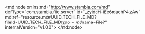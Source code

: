 <?xml version="1.0" encoding="UTF-8"?>
<md:node xmlns:md="http://www.stambia.com/md" defType="com.stambia.file.server" id="_zylddH-lEe6rdachP4tzAw" md:ref="resource.md#UUID_TECH_FILE_MD?fileId=UUID_TECH_FILE_MD$type=md$name=File?" internalVersion="v1.0.0">
  <node defType="com.stambia.file.directory" id="_zylddX-lEe6rdachP4tzAw" name="GROUPE2">
    <attribute defType="com.stambia.file.directory.path" id="_zylddn-lEe6rdachP4tzAw" value="\\ad.univ-lille.fr\Etudiants\Homedir3\277168\Documents\Qiuqiu\M2\CAS DE SYNTHESE"/>
    <node defType="com.stambia.file.file" id="_zyldd3-lEe6rdachP4tzAw" name="F_CLIENT_20231001">
      <attribute defType="com.stambia.file.file.type" id="_zyldeH-lEe6rdachP4tzAw" value="DELIMITED"/>
      <attribute defType="com.stambia.file.file.charsetName" id="_zyldeX-lEe6rdachP4tzAw" value="UTF-8"/>
      <attribute defType="com.stambia.file.file.lineSeparator" id="_zylden-lEe6rdachP4tzAw" value="0D0A"/>
      <attribute defType="com.stambia.file.file.fieldSeparator" id="_zylde3-lEe6rdachP4tzAw" value="7C"/>
      <attribute defType="com.stambia.file.file.decimalSeparator" id="_zyldfH-lEe6rdachP4tzAw" value="2E"/>
      <attribute defType="com.stambia.file.file.lineToSkip" id="_zyldfX-lEe6rdachP4tzAw" value="0"/>
      <attribute defType="com.stambia.file.file.lastLineToSkip" id="_zyldfn-lEe6rdachP4tzAw" value="0"/>
      <attribute defType="com.stambia.file.file.header" id="_zyldf3-lEe6rdachP4tzAw" value="0"/>
      <attribute defType="com.stambia.file.file.physicalName" id="_zyldgH-lEe6rdachP4tzAw" value="F_CLIENT_20231001.txt"/>
      <node defType="com.stambia.file.field" id="_zyldgX-lEe6rdachP4tzAw" name="F6" position="6">
        <attribute defType="com.stambia.file.field.size" id="_zyldgn-lEe6rdachP4tzAw" value="63"/>
        <attribute defType="com.stambia.file.field.type" id="_zyldg3-lEe6rdachP4tzAw" value="String"/>
        <attribute defType="com.stambia.file.field.physicalName" id="_zyldhH-lEe6rdachP4tzAw" value="F6"/>
      </node>
      <node defType="com.stambia.file.field" id="_zyldhX-lEe6rdachP4tzAw" name="F5" position="5">
        <attribute defType="com.stambia.file.field.size" id="_zyldhn-lEe6rdachP4tzAw" value="54"/>
        <attribute defType="com.stambia.file.field.type" id="_zyldh3-lEe6rdachP4tzAw" value="String"/>
        <attribute defType="com.stambia.file.field.physicalName" id="_zyldiH-lEe6rdachP4tzAw" value="F5"/>
      </node>
      <node defType="com.stambia.file.field" id="_zyldiX-lEe6rdachP4tzAw" name="F4" position="4">
        <attribute defType="com.stambia.file.field.size" id="_zyldin-lEe6rdachP4tzAw" value="71"/>
        <attribute defType="com.stambia.file.field.type" id="_zyldi3-lEe6rdachP4tzAw" value="String"/>
        <attribute defType="com.stambia.file.field.format" id="_zyldjH-lEe6rdachP4tzAw" value="yyyy-MM-dd"/>
        <attribute defType="com.stambia.file.field.physicalName" id="_zyldjX-lEe6rdachP4tzAw" value="F4"/>
      </node>
      <node defType="com.stambia.file.field" id="_zyldjn-lEe6rdachP4tzAw" name="F3" position="3">
        <attribute defType="com.stambia.file.field.size" id="_zyldj3-lEe6rdachP4tzAw" value="59"/>
        <attribute defType="com.stambia.file.field.type" id="_zyldkH-lEe6rdachP4tzAw" value="String"/>
        <attribute defType="com.stambia.file.field.physicalName" id="_zyldkX-lEe6rdachP4tzAw" value="F3"/>
      </node>
      <node defType="com.stambia.file.field" id="_zyldkn-lEe6rdachP4tzAw" name="F2" position="2">
        <attribute defType="com.stambia.file.field.size" id="_zyldk3-lEe6rdachP4tzAw" value="56"/>
        <attribute defType="com.stambia.file.field.type" id="_zyldlH-lEe6rdachP4tzAw" value="String"/>
        <attribute defType="com.stambia.file.field.physicalName" id="_zyldlX-lEe6rdachP4tzAw" value="F2"/>
      </node>
      <node defType="com.stambia.file.field" id="_zyldln-lEe6rdachP4tzAw" name="F1" position="1">
        <attribute defType="com.stambia.file.field.size" id="_zyldl3-lEe6rdachP4tzAw" value="12"/>
        <attribute defType="com.stambia.file.field.type" id="_zyldmH-lEe6rdachP4tzAw" value="Numeric"/>
        <attribute defType="com.stambia.file.field.physicalName" id="_zyldmX-lEe6rdachP4tzAw" value="F1"/>
      </node>
      <node defType="com.stambia.file.field" id="_zyldmn-lEe6rdachP4tzAw" name="C7" position="7">
        <attribute defType="com.stambia.file.field.physicalName" id="_zyldm3-lEe6rdachP4tzAw" value="C7"/>
        <attribute defType="com.stambia.file.field.type" id="_zyldnH-lEe6rdachP4tzAw" value="String"/>
        <attribute defType="com.stambia.file.field.size" id="_zyldnX-lEe6rdachP4tzAw" value="50"/>
      </node>
      <node defType="com.stambia.file.field" id="_zyldnn-lEe6rdachP4tzAw" name="C8" position="8">
        <attribute defType="com.stambia.file.field.physicalName" id="_zyldn3-lEe6rdachP4tzAw" value="C8"/>
        <attribute defType="com.stambia.file.field.type" id="_zyldoH-lEe6rdachP4tzAw" value="String"/>
        <attribute defType="com.stambia.file.field.size" id="_zyldoX-lEe6rdachP4tzAw" value="50"/>
      </node>
      <node defType="com.stambia.file.field" id="_zyldon-lEe6rdachP4tzAw" name="C9" position="9">
        <attribute defType="com.stambia.file.field.physicalName" id="_zyldo3-lEe6rdachP4tzAw" value="C9"/>
        <attribute defType="com.stambia.file.field.type" id="_zyldpH-lEe6rdachP4tzAw" value="String"/>
        <attribute defType="com.stambia.file.field.size" id="_zyldpX-lEe6rdachP4tzAw" value="50"/>
      </node>
      <node defType="com.stambia.file.field" id="_zyldpn-lEe6rdachP4tzAw" name="C10" position="10">
        <attribute defType="com.stambia.file.field.physicalName" id="_zyldp3-lEe6rdachP4tzAw" value="C10"/>
        <attribute defType="com.stambia.file.field.type" id="_zyldqH-lEe6rdachP4tzAw" value="String"/>
        <attribute defType="com.stambia.file.field.size" id="_zyldqX-lEe6rdachP4tzAw" value="50"/>
      </node>
      <node defType="com.stambia.file.field" id="_zyldqn-lEe6rdachP4tzAw" name="C11" position="11">
        <attribute defType="com.stambia.file.field.physicalName" id="_zyldq3-lEe6rdachP4tzAw" value="C11"/>
        <attribute defType="com.stambia.file.field.type" id="_zyldrH-lEe6rdachP4tzAw" value="String"/>
        <attribute defType="com.stambia.file.field.size" id="_zyldrX-lEe6rdachP4tzAw" value="50"/>
      </node>
      <node defType="com.stambia.file.field" id="_zyldrn-lEe6rdachP4tzAw" name="C12" position="12">
        <attribute defType="com.stambia.file.field.physicalName" id="_zymEQH-lEe6rdachP4tzAw" value="C12"/>
        <attribute defType="com.stambia.file.field.type" id="_zymEQX-lEe6rdachP4tzAw" value="String"/>
        <attribute defType="com.stambia.file.field.size" id="_zymEQn-lEe6rdachP4tzAw" value="50"/>
      </node>
      <node defType="com.stambia.file.field" id="_zymEQ3-lEe6rdachP4tzAw" name="C13" position="13">
        <attribute defType="com.stambia.file.field.physicalName" id="_zymERH-lEe6rdachP4tzAw" value="C13"/>
        <attribute defType="com.stambia.file.field.type" id="_zymERX-lEe6rdachP4tzAw" value="String"/>
        <attribute defType="com.stambia.file.field.size" id="_zymERn-lEe6rdachP4tzAw" value="50"/>
      </node>
      <node defType="com.stambia.file.propertyField" id="_zymER3-lEe6rdachP4tzAw" name="file_name">
        <attribute defType="com.stambia.file.propertyField.property" id="_zymESH-lEe6rdachP4tzAw" value="file_name"/>
      </node>
    </node>
  </node>
</md:node>